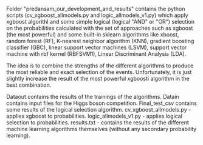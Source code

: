 Folder "predansam_our_development_and_results" contains the python scripts (cv_xgboost_allmodels.py and logic_allmodels_v1.py) which apply xgboost algorithl and some simple logical (logical "AND" or "OR")
 selection on the probabilities calculated with the set of approaches such as xgboost (the most 
powerful) and some built-in sklearn algorithms like xboost, random forest (RF), K-nearest neighbor 
algorithm (KNN), gradient boosting classifier (GBC), linear support vector machines (LSVM), support 
vector machine with rbf kernel (RBFSVM1), Linear Discriminant Analysis (LDA). 


The idea is to combine the strengths of the different algorithms to produce the most
 reliable and exact selection of the events. Unfortunately, it is just slightly increase the result of
 the most powerful xgboosti algorithm in the best combination. 

Dataout contains the results of the trainings of the algorithms.
Datain contains input files for the Higgs boson competition.
Final_test_csv contains some results of the logical selection algorithm.
cv_xgboost_allmodels.py - applies xgboost to probabilities.
logic_allmodels_v1.py - applies logical selection to probabilities.
results.txt - contains the results of the different machine learning algorithms themselves (without any secondary probability learning).
